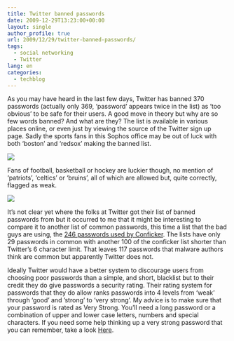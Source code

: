 ```yaml
---
title: Twitter banned passwords
date: 2009-12-29T13:23:00+00:00
layout: single
author_profile: true
url: 2009/12/29/twitter-banned-passwords/
tags:
  - social networking
  - Twitter
lang: en
categories: 
  - techblog
---
```

As you may have heard in the last few days, Twitter has banned 370 passwords (actually only 369, ‘password’ appears twice in the list) as ‘too obvious’ to be safe for their users. A good move in theory but why are so few words banned? And what are they? The list is available in various places online, or even just by viewing the source of the Twitter sign up page. Sadly the sports fans in this Sophos office may be out of luck with both ‘boston’ and ‘redsox’ making the banned list.

[![](http://1.bp.blogspot.com/_vaUVXcmC3OI/Szn6oTSY5RI/AAAAAAAAAg4/1Utslqk2WYw/s640/password-too-obvious.jpg)](http://1.bp.blogspot.com/_vaUVXcmC3OI/Szn6oTSY5RI/AAAAAAAAAg4/1Utslqk2WYw/s1600-h/password-too-obvious.jpg)

Fans of football, basketball or hockey are luckier though, no mention of ‘patriots’, ‘celtics’ or ‘bruins’, all of which are allowed but, quite correctly, flagged as weak.

[![](http://1.bp.blogspot.com/_vaUVXcmC3OI/Szn6o96KTcI/AAAAAAAAAhA/KpEHruq6J5g/s640/password-weak.jpg)](http://1.bp.blogspot.com/_vaUVXcmC3OI/Szn6o96KTcI/AAAAAAAAAhA/KpEHruq6J5g/s1600-h/password-weak.jpg)

It’s not clear yet where the folks at Twitter got their list of banned passwords from but it occurred to me that it might be interesting to compare it to another list of common passwords, this time a list that the bad guys are using, the [246 passwords used by Conficker](http://sites.google.com/site/boelectronic/computer/security/passwords/passwords-used-by-the-conficker-worm). The lists have only 29 passwords in common with another 100 of the conficker list shorter than Twitter’s 6 character limit. That leaves 117 passwords that malware authors think are common but apparently Twitter does not.

Ideally Twitter would have a better system to discourage users from choosing poor passwords than a simple, and short, blacklist but to their credit they do give passwords a security rating. Their rating system for passwords that they do allow ranks passwords into 4 levels from ‘weak’ through ‘good’ and ’strong’ to ‘very strong’. My advice is to make sure that your password is rated as Very Strong. You’ll need a long password or a combination of upper and lower case letters, numbers and special characters. If you need some help thinking up a very strong password that you can remember, take a look [Here](http://sites.google.com/site/boelectronic/computer/security/passwords).